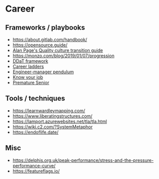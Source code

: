 # Career

## Frameworks / playbooks
- https://about.gitlab.com/handbook/
- https://opensource.guide/
- [Alan Page's Quality culture transition guide][1]
- https://monzo.com/blog/2019/01/07/progression
- [DDaT framework][2]
- [Career ladders][3]
- [Engineer-manager pendulum][4]
- [Know your job][5]
- [Premature Senior][6]

## Tools / techniques
- https://learnwardleymapping.com/
- https://www.liberatingstructures.com/
- https://lamport.azurewebsites.net/tla/tla.html
- https://wiki.c2.com/?SystemMetaphor
- https://endoflife.date/

## Misc 
- https://delphis.org.uk/peak-performance/stress-and-the-pressure-performance-curve/
- https://featureflags.io/

[1]:https://docs.google.com/spreadsheets/d/1_CkI1wjl0Q2WuOt7rZWINyDIWFzB0p6Z7t6HZEWnkDQ/edit#gid=1155920131
[2]:https://www.gov.uk/government/collections/digital-data-and-technology-profession-capability-framework
[3]:https://career-ladders.dev/engineering/
[4]:https://charity.wtf/2017/05/11/the-engineer-manager-pendulum/
[5]:https://charity.wtf/2021/03/07/know-your-one-job-and-do-it-first/
[6]:https://charity.wtf/2020/11/01/questionable-advice-the-trap-of-the-premature-senior/
